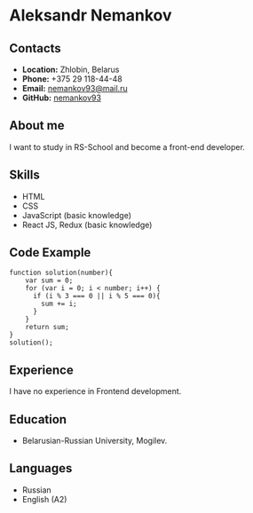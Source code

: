 # Aleksandr Nemankov
## Contacts
* **Location:** Zhlobin, Belarus
* **Phone:** +375 29 118-44-48
* **Email:** nemankov93@mail.ru
* **GitHub:** [nemankov93](https://github.com/nemankov93 "Описание")
## About me
I want to study in RS-School and become a front-end developer.
## Skills
* HTML
* CSS
* JavaScript (basic knowledge)
* React JS, Redux (basic knowledge)
## Code Example
```
function solution(number){
    var sum = 0;
    for (var i = 0; i < number; i++) {
      if (i % 3 === 0 || i % 5 === 0){
        sum += i;
      }
    }
    return sum;
}
solution();
```
## Experience
I have no experience in Frontend development.
## Education 
* Belarusian-Russian University, Mogilev.
## Languages
* Russian 
* English (A2)
